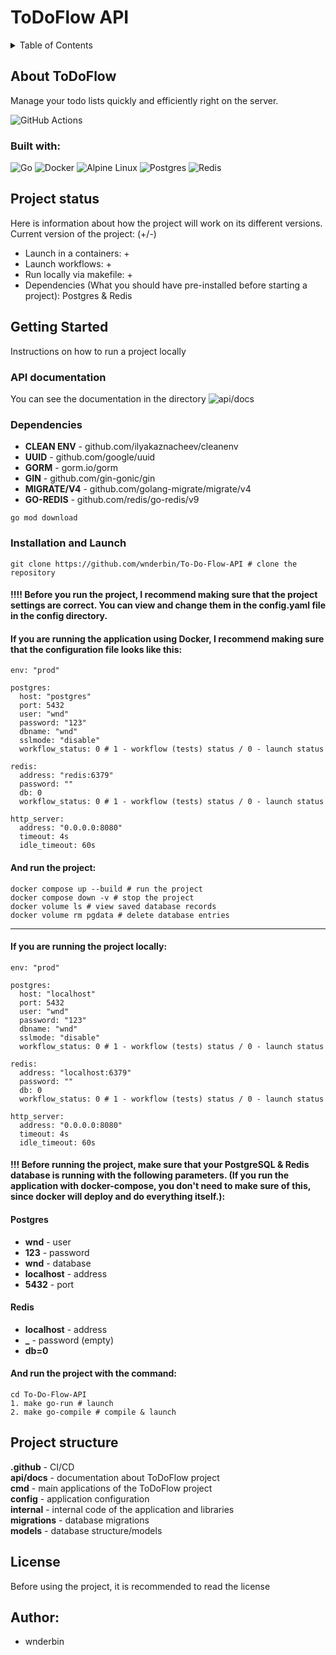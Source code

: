 # ToDoFlow API

<details>
  <summary>Table of Contents</summary>
  <ol>
    <li>
      <a href="#about-todoflow">About ToDoFlow API</a>
      <ul>
        <li><a href="#built-with">Built With</a></li>
      </ul>
    </li>
    <li><a href="#project-status">Project status</a></li>
    <li>
      <a href="#getting-started">Getting Started</a>
      <ul>
        <li><a href="#api-documentation">API documentation</a></li>
        <li><a href="#dependencies">Dependencies</a></li>
        <li><a href="#if-you-are-running-the-application-using-docker-i-recommend-making-sure-that-the-configuration-file-looks-like-this"> Launch with docker-compose</a> </li>
        <li> <a href="#if-you-are-running-the-project-locally"> Launch locally </a> </li>
        <li><a href="#installation-and-launch">Installation & Launch</a></li>
      </ul>
    </li>
    <li><a href="#project-structure">Project structure</a></li>
    <li><a href="#license">License</a></li>
    <li><a href="#author">Author</a></li>
  </ol>
</details>

## About ToDoFlow

Manage your todo lists quickly and efficiently right on the server.

![GitHub Actions](https://img.shields.io/badge/github%20actions-%232671E5.svg?style=for-the-badge&logo=githubactions&logoColor=white)

### Built with:

![Go](https://img.shields.io/badge/go-%2300ADD8.svg?style=for-the-badge&logo=go&logoColor=white)
![Docker](https://img.shields.io/badge/docker-%230db7ed.svg?style=for-the-badge&logo=docker&logoColor=white)
![Alpine Linux](https://img.shields.io/badge/Alpine_Linux-%230D597F.svg?style=for-the-badge&logo=alpine-linux&logoColor=white)
![Postgres](https://img.shields.io/badge/postgres-%23316192.svg?style=for-the-badge&logo=postgresql&logoColor=white)
![Redis](https://img.shields.io/badge/redis-%23DD0031.svg?style=for-the-badge&logo=redis&logoColor=white)

## Project status
Here is information about how the project will work on its different versions. \
Current version of the project: (+/-)
* Launch in a containers: +
* Launch workflows: +
* Run locally via makefile: +
* Dependencies (What you should have pre-installed before starting a project): Postgres & Redis


## Getting Started

Instructions on how to run a project locally

### API documentation

You can see the documentation in the directory ![api/docs](https://github.com/wnderbin/To-Do-Flow-API/tree/main/api/docs)

### Dependencies

* **CLEAN ENV** - github.com/ilyakaznacheev/cleanenv
* **UUID** - github.com/google/uuid
* **GORM** - gorm.io/gorm
* **GIN** - github.com/gin-gonic/gin
* **MIGRATE/V4** - github.com/golang-migrate/migrate/v4
* **GO-REDIS** - github.com/redis/go-redis/v9


```
go mod download
```

### Installation and Launch



```
git clone https://github.com/wnderbin/To-Do-Flow-API # clone the repository
```

#### !!!! Before you run the project, I recommend making sure that the project settings are correct. You can view and change them in the config.yaml file in the config directory.
#### If you are running the application using Docker, I recommend making sure that the configuration file looks like this:

```
env: "prod"

postgres:
  host: "postgres"
  port: 5432
  user: "wnd"
  password: "123"
  dbname: "wnd"
  sslmode: "disable"
  workflow_status: 0 # 1 - workflow (tests) status / 0 - launch status

redis:
  address: "redis:6379"
  password: ""
  db: 0
  workflow_status: 0 # 1 - workflow (tests) status / 0 - launch status

http_server:
  address: "0.0.0.0:8080"
  timeout: 4s
  idle_timeout: 60s
```

#### And run the project:

```
docker compose up --build # run the project
docker compose down -v # stop the project
docker volume ls # view saved database records
docker volume rm pgdata # delete database entries
```

--------------------

#### If you are running the project locally:

```
env: "prod"

postgres:
  host: "localhost"
  port: 5432
  user: "wnd"
  password: "123"
  dbname: "wnd"
  sslmode: "disable"
  workflow_status: 0 # 1 - workflow (tests) status / 0 - launch status

redis:
  address: "localhost:6379"
  password: ""
  db: 0
  workflow_status: 0 # 1 - workflow (tests) status / 0 - launch status

http_server:
  address: "0.0.0.0:8080"
  timeout: 4s
  idle_timeout: 60s
```

#### !!! Before running the project, make sure that your PostgreSQL & Redis database is running with the following parameters. (If you run the application with docker-compose, you don't need to make sure of this, since docker will deploy and do everything itself.):
#### Postgres
* **wnd** - user
* **123** - password
* **wnd** - database
* **localhost** - address
* **5432** - port
#### Redis
* **localhost** - address
* **_** - password (empty)
* **db=0** 

#### And run the project with the command:
```
cd To-Do-Flow-API
1. make go-run # launch
2. make go-compile # compile & launch
```

## Project structure

**.github** - CI/CD \
**api/docs** - documentation about ToDoFlow project \
**cmd** - main applications of the ToDoFlow project \
**config** - application configuration \
**internal** - internal code of the application and libraries \
**migrations** - database migrations \
**models** - database structure/models

## License
Before using the project, it is recommended to read the license

## Author:
* wnderbin
